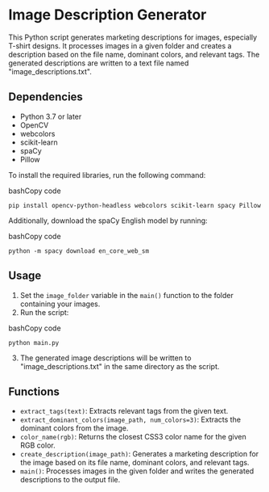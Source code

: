 # Image Description Generator

This Python script generates marketing descriptions for images, especially T-shirt designs. It processes images in a given folder and creates a description based on the file name, dominant colors, and relevant tags. The generated descriptions are written to a text file named "image_descriptions.txt".

## Dependencies

-   Python 3.7 or later
-   OpenCV
-   webcolors
-   scikit-learn
-   spaCy
-   Pillow

To install the required libraries, run the following command:

bashCopy code

`pip install opencv-python-headless webcolors scikit-learn spacy Pillow` 

Additionally, download the spaCy English model by running:

bashCopy code

`python -m spacy download en_core_web_sm` 

## Usage

1.  Set the `image_folder` variable in the `main()` function to the folder containing your images.
2.  Run the script:

bashCopy code

`python main.py` 

3.  The generated image descriptions will be written to "image_descriptions.txt" in the same directory as the script.

## Functions

-   `extract_tags(text)`: Extracts relevant tags from the given text.
-   `extract_dominant_colors(image_path, num_colors=3)`: Extracts the dominant colors from the image.
-   `color_name(rgb)`: Returns the closest CSS3 color name for the given RGB color.
-   `create_description(image_path)`: Generates a marketing description for the image based on its file name, dominant colors, and relevant tags.
-   `main()`: Processes images in the given folder and writes the generated descriptions to the output file.
